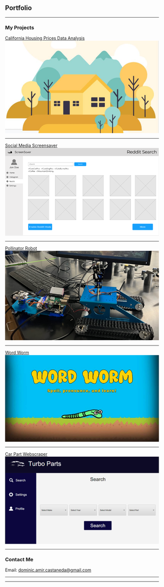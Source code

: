 ## Portfolio

---

### My Projects 

[California Housing Prices Data Analysis](https://colab.research.google.com/drive/1uV9IX9s5YTYkXLnwXzScISJhEtS178Py)
<img src="images/housingprices.jpg?raw=true"/>

---
[Social Media Screensaver](/pdf/sample_presentation.pdf)
<img src="images/screensaverapp.png?raw=true"/>

---
[Pollinator Robot](http://example.com/)
<img src="images/pollinatorbot.png?raw=true"/>

---
[Word Worm](https://og-josh.itch.io/word-worm)
<img src="images/wordworm.jpg?raw=true"/>

---
[Car Part Webscraper](http://example.com/)
<img src="images/webscraper.png?raw=true"/>

---

### Contact Me

Email: dominic.amir.castaneda@gmail.com

---




---
